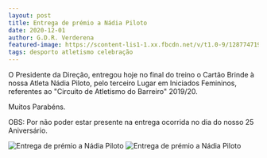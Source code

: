 ```yaml
---
layout: post
title: Entrega de prémio a Nádia Piloto
date: 2020-12-01
author: G.D.R. Verderena
featured-image: https://scontent-lis1-1.xx.fbcdn.net/v/t1.0-9/128774719_3889134867785814_4073790943427644252_n.jpg?_nc_cat=101&ccb=2&_nc_sid=8bfeb9&_nc_eui2=AeEbcp6ekDNdaEwOrePDj7H_Y--lgYiNcOJj76WBiI1w4nUA463oGyssPbdazB5YNVk&_nc_ohc=CUII4WbouRoAX9BmR7x&_nc_ht=scontent-lis1-1.xx&oh=29dc598adedd04c5e6ea8fa77fa80192&oe=5FEE0B2B
tags: desporto atletismo celebração
---
```

O Presidente da Direção, entregou hoje no final do treino o Cartão Brinde à nossa Atleta Nádia Piloto, pelo terceiro Lugar em Iniciados Femininos, referentes ao "Circuito de Atletismo do Barreiro" 2019/20.

Muitos Parabéns.

OBS: Por não poder estar presente na entrega ocorrida no dia do nosso 25 Aniversário.


![Entrega de prémio a Nádia Piloto](https://scontent-lis1-1.xx.fbcdn.net/v/t1.0-9/128774719_3889134867785814_4073790943427644252_n.jpg?_nc_cat=101&ccb=2&_nc_sid=8bfeb9&_nc_eui2=AeEbcp6ekDNdaEwOrePDj7H_Y--lgYiNcOJj76WBiI1w4nUA463oGyssPbdazB5YNVk&_nc_ohc=CUII4WbouRoAX9BmR7x&_nc_ht=scontent-lis1-1.xx&oh=29dc598adedd04c5e6ea8fa77fa80192&oe=5FEE0B2B)
![Entrega de prémio a Nádia Piloto](https://scontent-lis1-1.xx.fbcdn.net/v/t1.0-9/127934223_3889134957785805_1891585087887705299_n.jpg?_nc_cat=102&ccb=2&_nc_sid=8bfeb9&_nc_eui2=AeFP7YQ1JrxDPnD42jec-54GJUlCTfStOz4lSUJN9K07PnL4yuDvj3OMQaV5eC8iVBI&_nc_ohc=-6_S2lbtvv0AX_sVTus&_nc_ht=scontent-lis1-1.xx&oh=5ac1e1a4ca9b4f95c93c54525787f054&oe=5FECAB94)
